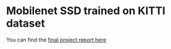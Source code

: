 # Mobilenet SSD trained on KITTI dataset

You can find the [final project report here](https://github.com/rajatsc/csee576-final-project/blob/master/final_report/rajatc_cv.pdf)
